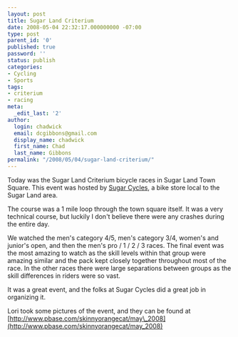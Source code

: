 ```yaml
---
layout: post
title: Sugar Land Criterium
date: 2008-05-04 22:32:17.000000000 -07:00
type: post
parent_id: '0'
published: true
password: ''
status: publish
categories:
- Cycling
- Sports
tags:
- criterium
- racing
meta:
  _edit_last: '2'
author:
  login: chadwick
  email: dcgibbons@gmail.com
  display_name: chadwick
  first_name: Chad
  last_name: Gibbons
permalink: "/2008/05/04/sugar-land-criterium/"
---
```

Today was the Sugar Land Criterium bicycle races in Sugar Land Town Square. This event was hosted by [Sugar Cycles](http://www.sugarcycles.com/), a bike store local to the Sugar Land area.

The course was a 1 mile loop through the town square itself. It was a very technical course, but luckily I don't believe there were any crashes during the entire day.

We watched the men's category 4/5, men's category 3/4, women's and junior's open, and then the men's pro / 1 / 2 / 3 races. The final event was the most amazing to watch as the skill levels within that group were amazing similar and the pack kept closely together throughout most of the race. In the other races there were large separations between groups as the skill differences in riders were so vast.

It was a great event, and the folks at Sugar Cycles did a great job in organizing it.

Lori took some pictures of the event, and they can be found at [http://www.pbase.com/skinnyorangecat/may\_2008](http://www.pbase.com/skinnyorangecat/may_2008)

